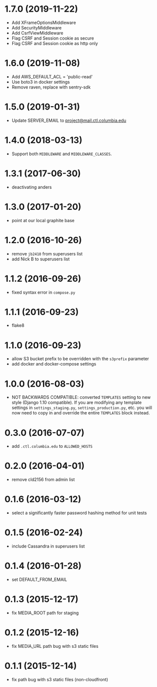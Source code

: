 1.7.0 (2019-11-22)
==================
* Add XFrameOptionsMiddleware
* Add SecurityMiddleware
* Add CsrfViewMiddleware
* Flag CSRF and Session cookie as secure
* Flag CSRF and Session cookie as http only


1.6.0 (2019-11-08)
==================
* Add AWS_DEFAULT_ACL = 'public-read'
* Use boto3 in docker settings
* Remove raven, replace with sentry-sdk

1.5.0 (2019-01-31)
==================
* Update SERVER_EMAIL to project@mail.ctl.columbia.edu

1.4.0 (2018-03-13)
==================

* Support both `MIDDLEWARE` and `MIDDLEWARE_CLASSES`.

1.3.1 (2017-06-30)
==================

* deactivating anders

1.3.0 (2017-01-20)
==================

* point at our local graphite base

1.2.0 (2016-10-26)
==================

* remove `jb2410` from superusers list
* add Nick B to superusers list

1.1.2 (2016-09-26)
==================

* fixed syntax error in `compose.py`

1.1.1 (2016-09-23)
==================

* flake8

1.1.0 (2016-09-23)
==================

* allow S3 bucket prefix to be overridden with the `s3prefix`
  parameter
* add docker and docker-compose settings

1.0.0 (2016-08-03)
==================

* NOT BACKWARDS COMPATIBLE: converted `TEMPLATES` setting to new style
  (Django 1.10 compatible). If you are modifying any template settings
  in `settings_staging.py`, `settings_production.py`, etc. you will
  now need to copy in and override the entire `TEMPLATES` block
  instead.

0.3.0 (2016-07-07)
==================

* add `.ctl.columbia.edu` to `ALLOWED_HOSTS`

0.2.0 (2016-04-01)
==================

* remove cld2156 from admin list

0.1.6 (2016-03-12)
==================
* select a significantly faster password hashing method for unit tests

0.1.5 (2016-02-24)
==================
* include Cassandra in superusers list

0.1.4 (2016-01-28)
==================
* set DEFAULT_FROM_EMAIL

0.1.3 (2015-12-17)
==================
* fix MEDIA_ROOT path for staging

0.1.2 (2015-12-16)
==================
* fix MEDIA_URL path bug with s3 static files

0.1.1 (2015-12-14)
==================

* fix path bug with s3 static files (non-cloudfront)
